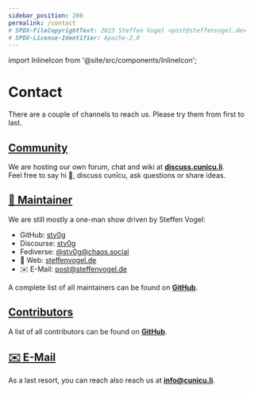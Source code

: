 ```yaml
---
sidebar_position: 200
permalink: /contact
# SPDX-FileCopyrightText: 2023 Steffen Vogel <post@steffenvogel.de>
# SPDX-License-Identifier: Apache-2.0
---
```


import InlineIcon from '@site/src/components/InlineIcon';

# Contact

There are a couple of channels to reach us. Please try them from first to last.

## [<InlineIcon src="/img/discourse_icon.svg" /> Community](https://discuss.cunicu.li)

We are hosting our own forum, chat and wiki at [**discuss.cunicu.li**](https://discuss.cunicu.li).\
Feel free to say hi 👋, discuss cunīcu, ask questions or share ideas.

## [🥷 Maintainer](https://github.com/orgs/cunicu/teams/maintainers)

We are still mostly a one-man show driven by Steffen Vogel:
 - <InlineIcon src="/img/github_mark.svg" /> GitHub: [stv0g](https://github.com/stv0g)
 - <InlineIcon src="/img/discourse_icon.svg" /> Discourse: [stv0g](https://discuss.cunicu.li/u/stv0g)
 - <InlineIcon src="/img/fediverse_logo_proposal.svg" /> Fediverse: [@stv0g@chaos.social](https://chaos.social/@stv0g)
 - 🔗 Web: [steffenvogel.de](https://www.steffenvogel.de)
- ✉️ E-Mail: post@steffenvogel.de

A complete list of all maintainers can be found on [**GitHub**](https://github.com/orgs/cunicu/teams/maintainers).

## [<InlineIcon src="/img/github_mark.svg" /> Contributors](https://github.com/cunicu/cunicu/graphs/contributors)

A list of all contributors can be found on [**GitHub**](https://github.com/cunicu/cunicu/graphs/contributors).

## [✉️ E-Mail](info@cunicu.li)

As a last resort, you can reach also reach us at **info@cunicu.li**.
